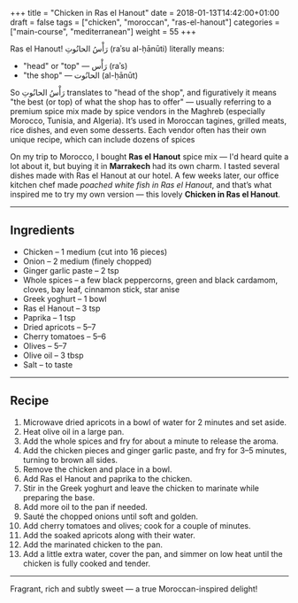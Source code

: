 +++
title = "Chicken in Ras el Hanout"
date = 2018-01-13T14:42:00+01:00
draft = false
tags = ["chicken", "moroccan", "ras-el-hanout"]
categories = ["main-course", "mediterranean"]
weight = 55
+++

Ras el Hanout! رَأْسُ الحانُوتِ (raʾsu al-ḥānūti) literally means: 
- "head" or "top" — رَأْس (raʾs)
- "the shop" — الحانُوت (al-ḥānūt)

So رَأْسُ الحانُوتِ translates to "head of the shop", and figuratively it means "the best (or top) of what the shop has to offer" — usually referring to a premium spice mix made by spice vendors in the Maghreb (especially Morocco, Tunisia, and Algeria). It’s used in Moroccan tagines, grilled meats, rice dishes, and even some desserts. Each vendor often has their own unique recipe, which can include dozens of spices

On my trip to Morocco, I bought **Ras el Hanout** spice mix — I'd heard quite a lot about it, but buying it in **Marrakech** had its own charm. I tasted several dishes made with Ras el Hanout at our hotel. A few weeks later, our office kitchen chef made *poached white fish in Ras el Hanout*, and that’s what inspired me to try my own version — this lovely **Chicken in Ras el Hanout**.

---

## Ingredients

- Chicken – 1 medium (cut into 16 pieces)  
- Onion – 2 medium (finely chopped)  
- Ginger garlic paste – 2 tsp  
- Whole spices – a few black peppercorns, green and black cardamom, cloves, bay leaf, cinnamon stick, star anise  
- Greek yoghurt – 1 bowl  
- Ras el Hanout – 3 tsp  
- Paprika – 1 tsp  
- Dried apricots – 5–7  
- Cherry tomatoes – 5–6  
- Olives – 5–7  
- Olive oil – 3 tbsp  
- Salt – to taste  

---

## Recipe

1. Microwave dried apricots in a bowl of water for 2 minutes and set aside.  
2. Heat olive oil in a large pan.  
3. Add the whole spices and fry for about a minute to release the aroma.  
4. Add the chicken pieces and ginger garlic paste, and fry for 3–5 minutes, turning to brown all sides.  
5. Remove the chicken and place in a bowl.  
6. Add Ras el Hanout and paprika to the chicken.  
7. Stir in the Greek yoghurt and leave the chicken to marinate while preparing the base.  
8. Add more oil to the pan if needed.  
9. Sauté the chopped onions until soft and golden.  
10. Add cherry tomatoes and olives; cook for a couple of minutes.  
11. Add the soaked apricots along with their water.  
12. Add the marinated chicken to the pan.  
13. Add a little extra water, cover the pan, and simmer on low heat until the chicken is fully cooked and tender.  

---

Fragrant, rich and subtly sweet — a true Moroccan-inspired delight!
